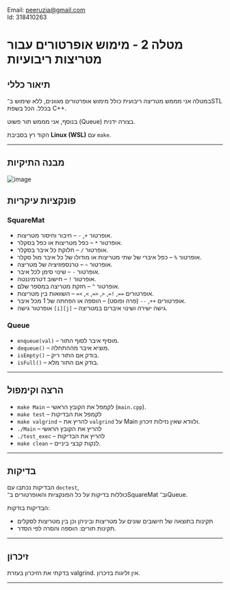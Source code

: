 Email: peeruzia@gmail.com  
Id: 318410263

# מטלה 2 - מימוש אופרטורים עבור מטריצות ריבועיות

## תיאור כללי

במטלה אני מממש מטריצה ריבועית כולל מימוש אופרטורים מגוונים, ללא שימוש ב־STL בכלל. הכל בשפת C++.

בנוסף, אני מממש תור פשוט (Queue) בצורה ידנית.

הקוד רץ בסביבת **Linux (WSL)** עם `make`.

---

## מבנה התיקיות

![image](https://github.com/user-attachments/assets/7a5a3299-106a-44b9-a6bf-83e0837a567d)



## פונקציות עיקריות

### SquareMat
- אופרטור `+`, `-` – חיבור וחיסור מטריצות.
- אופרטור `*` – כפל מטריצות או כפל בסקלר.
- אופרטור `/` – חלוקת כל איבר בסקלר.
- אופרטור `%` – כפל איברי של שתי מטריצות או מודולו של כל איבר מול סקלר.
- אופרטור `~` – טרנספוזיציה של מטריצה.
- אופרטור `-` – שינוי סימן לכל איבר.
- אופרטור `!` – חישוב דטרמיננטה.
- אופרטור `^` – חזקת מטריצה במספר שלם.
- אופרטורים `==`, `!=`, `<`, `<=`, `>`, `>=` – השוואות בין מטריצות.
- אופרטורים `++`, `--` (פרה ופוסט) – הוספה או הפחתה של 1 מכל איבר.
- אופרטור גישה `[i][j]` – גישה ישירה ושינוי איברים במטריצה.

### Queue
- `enqueue(val)` – מוסיף איבר לסוף התור.
- `dequeue()` – מוציא איבר מההתחלה.
- `isEmpty()` – בודק אם התור ריק.
- `isFull()` – בודק אם התור מלא.

---

## הרצה וקימפול

- `make Main` – לקמפל את הקובץ הראשי (`main.cpp`).
- `make test` – לקמפל את הבדיקות 
- `make valgrind` – להריץ את `valgrind` על Main ולוודא שאין נזילות זיכרון.
- `./Main` – להריץ את הקובץ הראשי 
- `./test_exec` – להריץ את הבדיקות
- `make clean` – לנקות קבצי ביניים.

---

## בדיקות

הבדיקות נכתבו עם `doctest`,  
כוללות בדיקות על כל הפונקציות והאופרטורים ב־SquareMat וב־Queue.

הבדיקות בודקות:
- תקינות בתוצאה של חישובים שונים על מטריצות וביניהן וכן בין מטריצות לסקלים
- תקינות תורים: הוספה והסרה לפי הסדר.

---

## זיכרון
בדקתי את הזיכרון בעזרת valgrind. אין זליגות בזיכרון.

---
